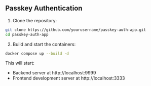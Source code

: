 ## Passkey Authentication

1. Clone the repository:

```bash
git clone https://github.com/yourusername/passkey-auth-app.git
cd passkey-auth-app
```

2. Build and start the containers:

```bash
docker compose up --build -d
```

This will start:

- Backend server at http://localhost:9999
- Frontend development server at http://localhost:3333

